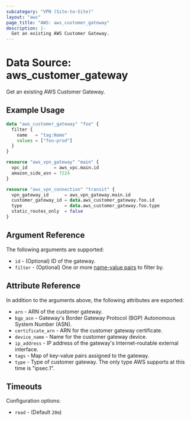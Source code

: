 ```yaml
---
subcategory: "VPN (Site-to-Site)"
layout: "aws"
page_title: "AWS: aws_customer_gateway"
description: |-
  Get an existing AWS Customer Gateway.
---
```


# Data Source: aws_customer_gateway

Get an existing AWS Customer Gateway.

## Example Usage

```terraform
data "aws_customer_gateway" "foo" {
  filter {
    name   = "tag:Name"
    values = ["foo-prod"]
  }
}

resource "aws_vpn_gateway" "main" {
  vpc_id          = aws_vpc.main.id
  amazon_side_asn = 7224
}

resource "aws_vpn_connection" "transit" {
  vpn_gateway_id      = aws_vpn_gateway.main.id
  customer_gateway_id = data.aws_customer_gateway.foo.id
  type                = data.aws_customer_gateway.foo.type
  static_routes_only  = false
}
```

## Argument Reference

The following arguments are supported:

* `id` - (Optional) ID of the gateway.
* `filter` - (Optional) One or more [name-value pairs][dcg-filters] to filter by.

[dcg-filters]: https://docs.aws.amazon.com/AWSEC2/latest/APIReference/API_DescribeCustomerGateways.html

## Attribute Reference

In addition to the arguments above, the following attributes are exported:

* `arn` - ARN of the customer gateway.
* `bgp_asn` - Gateway's Border Gateway Protocol (BGP) Autonomous System Number (ASN).
* `certificate_arn` - ARN for the customer gateway certificate.
* `device_name` - Name for the customer gateway device.
* `ip_address` - IP address of the gateway's Internet-routable external interface.
* `tags` - Map of key-value pairs assigned to the gateway.
* `type` - Type of customer gateway. The only type AWS supports at this time is "ipsec.1".

## Timeouts

Configuration options:

- `read` - (Default `20m`)
